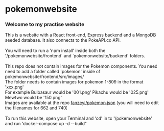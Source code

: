 # pokemonwebsite
### Welcome to my practise website 
This is a website with a React front-end, Express backend and a MongoDB seeded database. It also connects to the PokeAPI.co API.<br/><br/>You will need to run a 'npm install' inside both the '/pokemonwebsite/frontend' and 'pokemonwebsite/backend' folders.<br/><br/>This repo does not contain images for the Pokemon components. You need need to add a folder called 'pokemon' inside of pokemonwebsite/frontend/src/images/<br/>The folder needs to contain images for pokemon 1-809 in the format 'xxx.png'<br/>For example Bulbasaur would be '001.png' Pikachu would be '025.png' Mewtwo would be '150.png'<br/>Images are available at the repo [fanzeyi/pokemon.json](https://github.com/fanzeyi/pokemon.json) (you will need to edit the filenames for 662 and 740)<br/><br/>To run this website, open your Terminal and 'cd' in to '/pokemonwebsite' and run 'docker-compose up -d --build"
